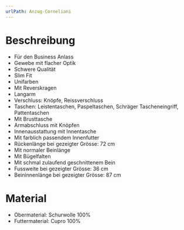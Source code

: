 ```yaml
---
urlPath: Anzug-Corneliani
---
```


# Beschreibung
- Für den Business Anlass
- Gewebe mit flacher Optik
- Schwere Qualität
- Slim Fit
- Unifarben
- Mit Reverskragen
- Langarm
- Verschluss: Knöpfe, Reissverschluss
- Taschen: Leistentaschen, Paspeltaschen, Schräger Tascheneingriff, Pattentaschen
- Mit Brusttasche
- Armabschluss mit Knöpfen
- Innenausstattung mit Innentasche
- Mit farblich passendem Innenfutter
- Rückenlänge bei gezeigter Grösse: 72 cm
- Mit normaler Beinlänge
- Mit Bügelfalten
- Mit schmal zulaufend geschnittenem Bein
- Fussweite bei gezeigter Grösse: 36 cm
- Beininnenlänge bei gezeigter Grösse: 87 cm

# Material
- Obermaterial: Schurwolle 100%
- Futtermaterial: Cupro 100%
